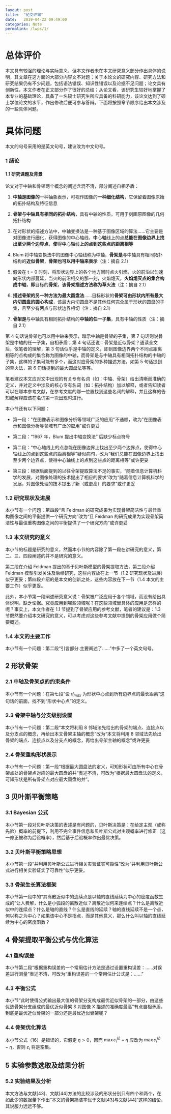 ```yaml
---
layout: post
title:  "论文评审"
date:   2019-04-22 09:49:00
categories: Note
permalink: /lwps/1/
---
```


# 总体评价

本文具有较强的理论与实际意义，但本文作者未在本文研究意义部分作出具体的说明，其文章在这方面的大部分内容文不对题；关于本论文的研究内容、研究方法和研究结果仍有不少问题，包括语法错误、知识性错误以及论据不足问题；论文具有创新性，本文作者在正文部分作了很好的总结；从论文看，该研究生较好地掌握了本专业的基础理论，具备了一名硕士研究生所应具备的科研能力，该论文达到了硕士学位论文的水平，作出修改后便可参与答辩。下面将按照章节顺序给出本文涉及的一些具体问题。

# 具体问题

本文的句号采用的是英文句号，建议改为中文句号。

### 1 绪论

#### 1.1 研究课题及背景

论文对于中轴和骨架两个概念的阐述含混不清，部分阐述自相矛盾：

1. **中轴是图像的**一种抽象表示，可视作图像的**一种细化结构**，它保留着图像原始的拓扑结构及特征信息

2. **骨架与中轴具有相同的拓扑结构**，具有中轴的性质，可用于刻画原图像的几何拓扑结构

3. 在对形状的描述方法中，中轴变换法是一种基于图像区域的算法……它主要是对图像进行细化，获得图像的中心轴线，**中**心**轴**线上的点**总能在图像边界上找出至少两个边界点**，**使**得**中**心**轴**线**上的点到这些点的距离相等**

4. Blum 将中轴变换法中的图像中心轴线称为中轴，**骨架是**与中轴具有相同拓扑结构的**近似骨架**，**骨架也可以用中轴来表示**（注：摘自 2.1）

5. 假设在 t = 0 时刻，将形状边界上的各个地方同时点火引燃，火的前沿以匀速向形状内部蔓延，当火的前沿相交的那一刻，火焰熄灭，**火焰熄灭点的集合构成中轴**，**即**目标的**骨架**，**该骨架描述方法称为草火法**（注：摘自 2.1）

6. **描述骨架的另一种方法为最大圆盘法**……目标形状的**骨架可由形状内所有最大内切圆盘的圆心构成**，该最大内切圆盘不是其他任何完全属于形状的圆盘的子集，且至少有两点与形状边界相切（注：摘自 2.1）

7. **骨架是**与中轴具有相同拓扑结构的**中轴的任一子集**，具有中轴的性质（注：摘自 2.1）

第 4 句话说骨架也可以用中轴来表示，暗示中轴是骨架的子集，第 7 句话则说骨架是中轴的任一子集，自相矛盾；第 4 句话还说：骨架是近似骨架？通读全文后，依笔者的理解，第 3 句话似乎是中轴的定义，即到图像边界两个不同点距离相等的点构成的集合称为图像的中轴，而骨架是与中轴具有相同拓扑结构的中轴的子集，这样的子集可能有多个，而这对应骨架的多种描述方法，如第 5 句话提到的草火法，第 6 句话提到的最大圆盘法等等。

笔者建议本文应对文中出现的有关专有名词（如：中轴、骨架）给出清晰而准确的定义，并对定义中涉及的核心专有名词（如：拓扑结构）加以解释，或者告知读者可以在哪本参考文献，在参考文献的哪一位置找到这些名词的解释，并且这样的告知或解释应该在名词第一次出现时进行。

本小节还有以下问题：

* 第一段："在图像表示和图像分析等领域广泛的应用"不通顺，改为"在图像表示和图像分析等领域有广泛的应用"或许更妥

* 第二段：“1967 年，Blum 提出中轴变换法” 后缺少标点符号

* 第二段：“中心轴线上的点总能在图像边界上找出至少两个边界点，使得中心轴线上的点到这些点的距离相等”疑似病句，改为“我们总能在图像边界上找出至少两个边界点，使得中心轴线上的点到这些点的距离相等”或许更妥

* 第三段：根据后面提到的以往骨架提取算法不足的事实，“随着信息计算机科学的发展，对图像处理的技术提出了相应的要求”改为“随着信息计算机科学的发展，对图像处理的技术提出了新（或更高）的要求”或许更妥

### 1.2 研究现状及进展

本小节有一个问题：第四段“且 Feldman 的研究成果为实现骨架简洁性与最佳重构图像之间的平衡提供一个研究方向”改为“且 Feldman 的研究成果为实现骨架简洁性与最佳重构图像之间的平衡提供了一个研究方向”或许更妥

### 1.3 本文研究的意义

本小节的标题是研究的意义，然而本小节的内容除了第一段在讲研究的意义，第二、三、四段阐述的并不是研究的意义。

第二段在介绍 Feldman 提出的基于贝叶斯模型的骨架提取方法，第三段介绍 Feldman 模型引发关注及后续研究，这些内容放在上一节（1.2 研究现状及进展）似乎更妥；第四段介绍的是本文的创新之处，这些内容放在下一节（1.4 本文的主要工作）似乎更妥。

此外，本小节第一段阐述研究意义说：骨架被广泛应用于各个领域，而没有给出具体说明，缺乏论据。究竟应用到哪些领域呢？在这些领域里具体的应用是怎样的呢？事实上，本文作者在 1.1 节提到了骨架应用的参考文献，笔者的建议是：1.3 节既然要介绍本文研究的意义，可以考虑对这些参考文献中提到的骨架应用做个简要概述。

### 1.4 本文的主要工作

本小节有一个问题：第二段“引言部分.主要阐述了……”中多了一个英文句号。

## 2 形状骨架

### 2.1 中轴及骨架点的约束条件

本小节有一个问题：在第七段“设 $d_{max}$ 为形状中心点到所有边界点的最长距离”这句话的前面，找不到“形状中心点”的定义。

### 2.3 骨架中轴与分支级别设置

本小节有一个问题：第二段“本文将利用 8 邻域法先给出的骨架的端点、连接点以及分支点的概念，再给出本文骨架主轴的概念”改为“本文将利用 8 邻域法先给出骨架的端点、连接点以及分支点的概念，再给出骨架主轴的概念”或许更妥

### 2.4 骨架重构形状表示

本小节有一个问题：第一段“根据最大圆盘法的定义，可知形状可由所有中心在骨架点处的骨架点对应的最大圆盘的并”表述不清，可改为“根据最大圆盘法的定义，可知形状是所有骨架点对应最大圆盘的并”。

## 3 贝叶斯平衡策略

### 3.1 Bayesian 公式

本小节第一段对贝叶斯决策的表述是有问题的，贝叶斯决策是：在给定主观（或称先验）概率的前提下，利用不完全事件信息和贝叶斯公式对主观概率进行修正（这一修正被称为后验概率），然后基于后验概率作出最优决策。

### 3.2 贝叶斯平衡策略思想

本小节第一段“并利用贝叶斯公式进行相关实验证实可靠性”改为“并利用贝叶斯公式进行相关实验证实了可靠性”似乎更妥。

### 3.3 骨架生长算法框架

本小节第一段中的“其离散近似中的连续点是以轴的直线延续为中心的密度函数生成的”让人费解，什么是小弧段的离散近似？离散近似何来连续点？什么是离散近似中的连续点？什么是轴的直线？什么是直线的延续？轴的直线延续不是一个点，何以称之为中心？如果该中心不是指点，而是其他意义，那么什么叫以轴的直线延续为中心的密度函数？

## 4 骨架提取平衡公式与优化算法

### 4.1 重构误差

本小节第二段“根据重构误差的一个常用估计方法是通过设置重构误差：……对误差进行测量”表述不清，可改为“重构误差的一个常用估计公式是：……”

### 4.3 平衡公式

本小节“此时使得公式输出最大值的骨架分支构成最优近似骨架的一部分，由这些优选骨架分支组成的最优近似骨架 S 对图像 X 描述的准确度最高”有点自相矛盾，到底是最优近似骨架的一部分还是最优近似骨架呢？

### 4.4 骨架优化算法

本小节公式（16）是错误的，它假定 $\eta > 0$，因而 $\max \varepsilon_i^{\left(j \right )} + \eta$ 应改为 $\max \varepsilon_i^{\left(j \right )} - \eta$，否则 $\varepsilon_i$ 将是空集。

## 5 实验参数选取及结果分析

### 5.2 实验结果及分析

本文方法与文献[43]、文献[44]方法的比较涉及的形状分别只有四个和两个，在如此少的数据量下作出“本文的骨架简洁率优于文献[43]与文献[44]”这样的结论，其说服力远远不够。